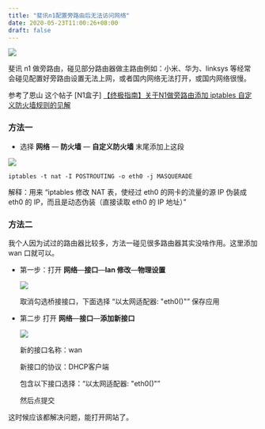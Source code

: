 ```yaml
---
title: "斐讯n1配置旁路由后无法访问网络"
date: 2020-05-23T11:00:26+08:00
draft: false
---
```


![](https://oss.qust.me/img/20200523120019.jpg)

斐讯 n1 做旁路由，碰见部分路由器做主路由例如：小米、华为、linksys 等经常会碰见配置好旁路由设置无法上网，或者国内网络无法打开，或国内网络很慢。<!--more-->

参考了恩山 这个帖子 [N1盒子] [【终极指南】关于N1做旁路由添加 iptables 自定义防火墙规则的见解](https://www.right.com.cn/FORUM/thread-2983767-1-1.html)

### 方法一

* 选择 **网络** — **防火墙** — **自定义防火墙**  末尾添加上这段

![](https://oss.qust.me/img/20200523120019.jpg)
  
```
iptables -t nat -I POSTROUTING -o eth0 -j MASQUERADE
```

解释：用来 “iptables 修改 NAT 表，使经过 eth0 的网卡的流量的源 IP 伪装成 eth0 的 IP，而且是动态伪装（直接读取 eth0 的 IP 地址）”

### 方法二

我个人因为试过的路由器比较多，方法一碰见很多路由器其实没啥作用。这里添加wan 口就可以。

* 第一步：打开 **网络**—**接口**—**lan 修改**—**物理设置**

  ![](https://oss.qust.me/img/20200523120418.jpg)

  取消勾选桥接接口，下面选择 “以太网适配器: "eth0()"”  保存应用

* 第二步 打开 **网络**—**接口**—**添加新接口**

  ![](https://oss.qust.me/img/20200523120742.jpg)

  新的接口名称：wan

  新接口的协议：DHCP客户端

  包含以下接口选择：“以太网适配器: "eth0()"” 

  然后点提交

这时候应该都解决问题，能打开网站了。

 